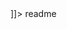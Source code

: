 
<snippet>
  <content><![CDATA[
# ${1:Parallel requests}
 'Parallel requests' is a simple HTML/CSS/JavaScript application using recent pictures feed from Flickr API.
 By default the (on application loading) number of pictures retrieved from Flickr API is 100 and number of parallel requests is 5.
 The user can change two value by selecting values from the dropdown menus on the right side of the screen.
 On the right side there is a active(parallel) request counter.
## Installation
TODO: Describe the installation process
## Usage
TODO: Write usage instructions

]]></content>
  <tabTrigger>readme</tabTrigger>
</snippet>